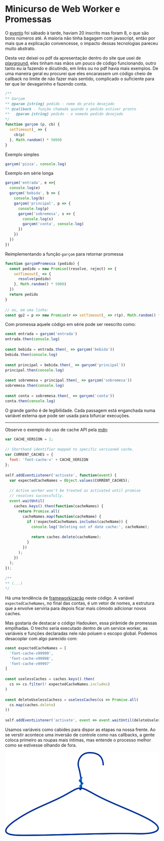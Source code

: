 # Minicurso de Web Worker e Promessas

O [evento](https://www.meetup.com/FutxicaiadaTecnologica/events/250792776/) foi sábado à tarde, haviam 20 inscrito mas foram 8, o que são bons números até.
A maioria não tinha bagagem com javascript, então por mais que a explicação convencesse, o impacto dessas tecnologias pareceu muito abstrato.

Desta vez deixei os pdf da apresentação dentro do site que usei de [playground](https://futxicaiadatec.github.io/minicurso_workerPromise/),
eles tinham nas mãos um pouco de código funcionando, outro tanto eu ia fazendo e dicutindo, em links ou no pdf havia mais exemplos.
De uma maneira geral eu procurei que eles encarassem um código cheio de callback no limite de não fazer mais sentido, complicado o suficiente
para ter que ler devagarinho e fazendo conta.

```javascript
/**
** Garçom
** @param {string} pedido - nome do prato desejado
** @callback - função chamada quando o pedido estiver pronto
**   @param {string} pedido - o nomedo pedido desejado
*/
function garçom (p, cb) {
  setTimeout(_ => {
    cb(p)
  }, Math.random() * 5000)
}
```

Exemplo simples
```javascript
garçom('pizza', console.log)
```

Exemplo em série longa
```javascript
garçom('entrada', e =>{
  console.log(e)
  garçom('bebida', b => {
    console.log(b)
	garçom('principal', p => {
	  console.log(p)
	  garçom('sobremesa', s => {
	    console.log(s)
		garçom('conta', console.log)
	  })
	})
  })
})
```

Reimplementando a função `garçom` para retornar promessa
```javascript
function garçomPromessa (pedido) {
  const pedido = new Promise((resolve, reject) => {
    setTimeout(_ => {
	  resolve(pedido)
	}, Math.random() * 5000)
  })
  return pedido
}

// ou, em uma linha:
const gp2 = p => new Promise(r => setTimeout(_ => r(p), Math.random() * 5000))
```

Com promessa aquele código em série pode ser reescrito como:
```javascript
const entrada = garçom('entrada')
entrada.then(console.log)

const bebida = entrada.then(_ => garçom('bebida'))
bebida.then(console.log)

const principal = bebida.then(_ => garçom('principal'))
principal.then(console.log)

const sobremesa = principal.then(_ => garçom('sobremesa'))
sobremesa.then(console.log)

const conta = sobremesa.then(_ => garçom('conta'))
conta.then(console.log)
```

O grande ganho é de legibilidade. Cada passagem está enganchada numa variável externa que pode ser usada para bifurcar execuções.

* * *

Observe o exemplo do uso de cache API pela [mdn](https://developer.mozilla.org/en-US/docs/Web/API/Cache):
```javascript
var CACHE_VERSION = 1;

// Shorthand identifier mapped to specific versioned cache.
var CURRENT_CACHES = {
  font: 'font-cache-v' + CACHE_VERSION
};

self.addEventListener('activate', function(event) {
  var expectedCacheNames = Object.values(CURRENT_CACHES);

  // Active worker won't be treated as activated until promise
  // resolves successfully.
  event.waitUntil(
    caches.keys().then(function(cacheNames) {
      return Promise.all(
        cacheNames.map(function(cacheName) {
          if (!expectedCacheNames.includes(cacheName)) {
            console.log('Deleting out of date cache:', cacheName);
            
            return caches.delete(cacheName);
          }
        })
      );
    })
  );
});

/**
** (...)
*/
```

Há uma tendência de [frameworkização](https://en.wikipedia.org/wiki/Overengineering) neste código. A variável `expectedCacheNames`, no final das contas,
é um vetor de nomes, a estrutura que a envolve serviria para depois ficar mais cômodo adicionar novos caches.

Mas gostaria de destacar o código Hadouken, essa pirâmide de promessas empilhadas. O trecho seria executado dentro de um service worker,
as variáveis e funções declaradas nele não poluem o escopo global. Podemos desacoplar com algo parecido com:
```javascript
const expectedCacheNames = [
  'font-cache-v99999',
  'font-cache-v99998',
  'font-cache-v99997'
]

const uselessCaches = caches.keys().then(
  cs => cs.filter(! expectedCacheNames.includes)
)

const deleteUselessCachess = uselessCaches(cs => Promise.all(
  cs.map(caches.delete)
))

self.addEventListener('activate', event => event.waitUntil(deleteUselessCachess))
```

Usamos variáveis como cabides para dispor as etapas na nossa frente. Ao se verstir acontece uma inversão de controle como nas callbacks,
a gente coloca primeiro as roupas mais íntimas, mas entende o processo melhor como se estivesse olhando de fora.

![cabide](hanger.png "cabide")






